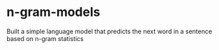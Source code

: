 # n-gram-models
Built a simple language model that predicts the next word in a sentence based on n-gram statistics
